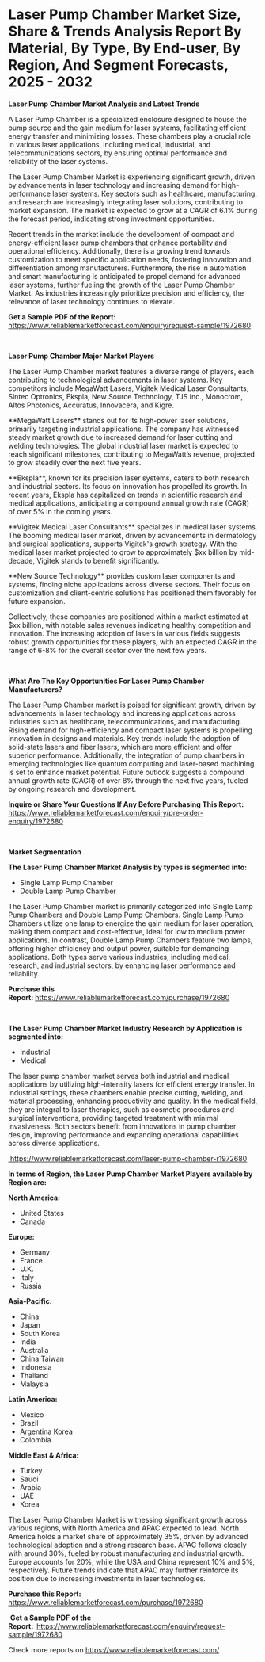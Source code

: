 <p><h1>Laser Pump Chamber Market Size, Share & Trends Analysis Report By Material, By Type, By End-user, By Region, And Segment Forecasts, 2025 - 2032</h1></p><p><strong>Laser Pump Chamber Market Analysis and Latest Trends</strong></p>
<p><p>A Laser Pump Chamber is a specialized enclosure designed to house the pump source and the gain medium for laser systems, facilitating efficient energy transfer and minimizing losses. These chambers play a crucial role in various laser applications, including medical, industrial, and telecommunications sectors, by ensuring optimal performance and reliability of the laser systems.</p><p>The Laser Pump Chamber Market is experiencing significant growth, driven by advancements in laser technology and increasing demand for high-performance laser systems. Key sectors such as healthcare, manufacturing, and research are increasingly integrating laser solutions, contributing to market expansion. The market is expected to grow at a CAGR of 6.1% during the forecast period, indicating strong investment opportunities.</p><p>Recent trends in the market include the development of compact and energy-efficient laser pump chambers that enhance portability and operational efficiency. Additionally, there is a growing trend towards customization to meet specific application needs, fostering innovation and differentiation among manufacturers. Furthermore, the rise in automation and smart manufacturing is anticipated to propel demand for advanced laser systems, further fueling the growth of the Laser Pump Chamber Market. As industries increasingly prioritize precision and efficiency, the relevance of laser technology continues to elevate.</p></p>
<p><strong>Get a Sample PDF of the Report:&nbsp;</strong> <a href="https://www.reliablemarketforecast.com/enquiry/request-sample/1972680?utm_campaign=2518&utm_medium=2&utm_source=Github&utm_content=ia&utm_term=20022025&utm_id=laser-pump-chamber">https://www.reliablemarketforecast.com/enquiry/request-sample/1972680</a></p>
<p>&nbsp;</p>
<p><strong>Laser Pump Chamber Major Market Players</strong></p>
<p><p>The Laser Pump Chamber market features a diverse range of players, each contributing to technological advancements in laser systems. Key competitors include MegaWatt Lasers, Vigitek Medical Laser Consultants, Sintec Optronics, Ekspla, New Source Technology, TJS Inc., Monocrom, Altos Photonics, Accuratus, Innovacera, and Kigre.</p><p>**MegaWatt Lasers** stands out for its high-power laser solutions, primarily targeting industrial applications. The company has witnessed steady market growth due to increased demand for laser cutting and welding technologies. The global industrial laser market is expected to reach significant milestones, contributing to MegaWatt’s revenue, projected to grow steadily over the next five years.</p><p>**Ekspla**, known for its precision laser systems, caters to both research and industrial sectors. Its focus on innovation has propelled its growth. In recent years, Ekspla has capitalized on trends in scientific research and medical applications, anticipating a compound annual growth rate (CAGR) of over 5% in the coming years.</p><p>**Vigitek Medical Laser Consultants** specializes in medical laser systems. The booming medical laser market, driven by advancements in dermatology and surgical applications, supports Vigitek's growth strategy. With the medical laser market projected to grow to approximately $xx billion by mid-decade, Vigitek stands to benefit significantly.</p><p>**New Source Technology** provides custom laser components and systems, finding niche applications across diverse sectors. Their focus on customization and client-centric solutions has positioned them favorably for future expansion.</p><p>Collectively, these companies are positioned within a market estimated at $xx billion, with notable sales revenues indicating healthy competition and innovation. The increasing adoption of lasers in various fields suggests robust growth opportunities for these players, with an expected CAGR in the range of 6-8% for the overall sector over the next few years.</p></p>
<p>&nbsp;</p>
<p><strong>What Are The Key Opportunities For Laser Pump Chamber Manufacturers?</strong></p>
<p><p>The Laser Pump Chamber market is poised for significant growth, driven by advancements in laser technology and increasing applications across industries such as healthcare, telecommunications, and manufacturing. Rising demand for high-efficiency and compact laser systems is propelling innovation in designs and materials. Key trends include the adoption of solid-state lasers and fiber lasers, which are more efficient and offer superior performance. Additionally, the integration of pump chambers in emerging technologies like quantum computing and laser-based machining is set to enhance market potential. Future outlook suggests a compound annual growth rate (CAGR) of over 8% through the next five years, fueled by ongoing research and development.</p></p>
<p><strong>Inquire or Share Your Questions If Any Before Purchasing This Report:</strong> <a href="https://www.reliablemarketforecast.com/enquiry/pre-order-enquiry/1972680?utm_campaign=2518&utm_medium=2&utm_source=Github&utm_content=ia&utm_term=20022025&utm_id=laser-pump-chamber">https://www.reliablemarketforecast.com/enquiry/pre-order-enquiry/1972680</a></p>
<p>&nbsp;</p>
<p><strong>Market Segmentation</strong></p>
<p><strong>The Laser Pump Chamber Market Analysis by types is segmented into:</strong></p>
<p><ul><li>Single Lamp Pump Chamber</li><li>Double Lamp Pump Chamber</li></ul></p>
<p><p>The Laser Pump Chamber market is primarily categorized into Single Lamp Pump Chambers and Double Lamp Pump Chambers. Single Lamp Pump Chambers utilize one lamp to energize the gain medium for laser operation, making them compact and cost-effective, ideal for low to medium power applications. In contrast, Double Lamp Pump Chambers feature two lamps, offering higher efficiency and output power, suitable for demanding applications. Both types serve various industries, including medical, research, and industrial sectors, by enhancing laser performance and reliability.</p></p>
<p><strong>Purchase this Report:&nbsp;</strong><a href="https://www.reliablemarketforecast.com/purchase/1972680?utm_campaign=2518&utm_medium=2&utm_source=Github&utm_content=ia&utm_term=20022025&utm_id=laser-pump-chamber">https://www.reliablemarketforecast.com/purchase/1972680</a></p>
<p>&nbsp;</p>
<p><strong>The Laser Pump Chamber Market Industry Research by Application is segmented into:</strong></p>
<p><ul><li>Industrial</li><li>Medical</li></ul></p>
<p><p>The laser pump chamber market serves both industrial and medical applications by utilizing high-intensity lasers for efficient energy transfer. In industrial settings, these chambers enable precise cutting, welding, and material processing, enhancing productivity and quality. In the medical field, they are integral to laser therapies, such as cosmetic procedures and surgical interventions, providing targeted treatment with minimal invasiveness. Both sectors benefit from innovations in pump chamber design, improving performance and expanding operational capabilities across diverse applications.</p></p>
<p><a href="https://www.reliablemarketforecast.com/laser-pump-chamber-r1972680?utm_campaign=2518&utm_medium=2&utm_source=Github&utm_content=ia&utm_term=20022025&utm_id=laser-pump-chamber">&nbsp;https://www.reliablemarketforecast.com/laser-pump-chamber-r1972680</a></p>
<p><strong>In terms of Region, the Laser Pump Chamber Market Players available by Region are:</strong></p>
<p>
    <p> <strong> North America: </strong>
        <ul>
            <li>United States</li>
            <li>Canada</li>
        </ul>
        </p> 
    <p> <strong> Europe: </strong>
        <ul>
            <li>Germany</li>
            <li>France</li>
            <li>U.K.</li>
            <li>Italy</li>
            <li>Russia</li>
        </ul>
        </p> 
    <p> <strong> Asia-Pacific: </strong>
        <ul>
            <li>China</li>
            <li>Japan</li>
            <li>South Korea</li>
            <li>India</li>
            <li>Australia</li>
            <li>China Taiwan</li>
            <li>Indonesia</li>
            <li>Thailand</li>
            <li>Malaysia</li>
        </ul>
        </p> 
    <p> <strong> Latin America: </strong>
        <ul>
            <li>Mexico</li>
            <li>Brazil</li>
            <li>Argentina Korea</li>
            <li>Colombia</li>
        </ul>
        </p> 
    <p> <strong> Middle East & Africa: </strong>
        <ul>
            <li>Turkey</li>
            <li>Saudi</li>
            <li>Arabia</li>
            <li>UAE</li>
            <li>Korea</li>
        </ul>
    </p>
    </p>
<p><p>The Laser Pump Chamber Market is witnessing significant growth across various regions, with North America and APAC expected to lead. North America holds a market share of approximately 35%, driven by advanced technological adoption and a strong research base. APAC follows closely with around 30%, fueled by robust manufacturing and industrial growth. Europe accounts for 20%, while the USA and China represent 10% and 5%, respectively. Future trends indicate that APAC may further reinforce its position due to increasing investments in laser technologies.</p></p>
<p><strong>Purchase this Report: </strong><a href="https://www.reliablemarketforecast.com/purchase/1972680?utm_campaign=2518&utm_medium=2&utm_source=Github&utm_content=ia&utm_term=20022025&utm_id=laser-pump-chamber">https://www.reliablemarketforecast.com/purchase/1972680</a></p>
<p>&nbsp;<strong>Get a Sample PDF of the Report:&nbsp;&nbsp;</strong><a href="https://www.reliablemarketforecast.com/enquiry/request-sample/1972680?utm_campaign=2518&utm_medium=2&utm_source=Github&utm_content=ia&utm_term=20022025&utm_id=laser-pump-chamber">https://www.reliablemarketforecast.com/enquiry/request-sample/1972680</a></p>
<p><strong></strong></p>
<p>Check more reports on <a href="https://www.reliablemarketforecast.com/?utm_campaign=2518&utm_medium=2&utm_source=Github&utm_content=ia&utm_term=20022025&utm_id=laser-pump-chamber">https://www.reliablemarketforecast.com/</a></p>